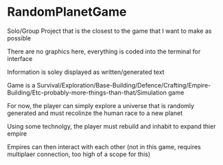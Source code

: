 # RandomPlanetGame

Solo/Group Project that is the closest to the game that I want to make as possible

There are no graphics here, everything is coded into the terminal for interface

Information is soley displayed as written/generated text

Game is a Survival/Exploration/Base-Building/Defence/Crafting/Empire-Building/Etc-probably-more-things-than-that/Simulation game

For now, the player can simply explore a universe that is randomly generated and must recolinze the human race to a new planet

Using some technolgy, the player must rebuild and inhabit to expand thier empire

Empires can then interact with each other (not in this game, requires multiplaer connection, too high of a scope for this)

